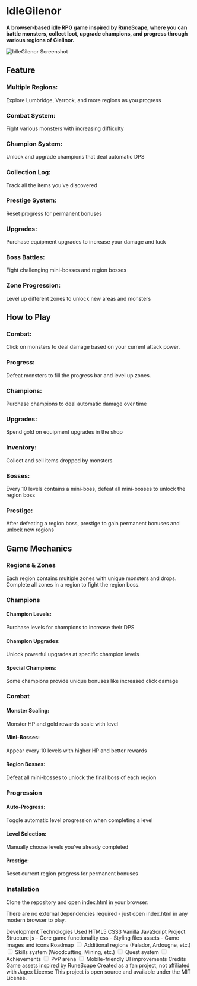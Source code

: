 # IdleGilenor
**A browser-based idle RPG game inspired by RuneScape, where you can battle monsters, collect loot, upgrade champions, and progress through various regions of Gielinor.**

<img alt="IdleGilenor Screenshot" src="https://placeholder-for-game-screenshot.png/">

## Feature

### Multiple Regions: 
Explore Lumbridge, Varrock, and more regions as you progress

### Combat System: 
Fight various monsters with increasing difficulty

### Champion System: 
Unlock and upgrade champions that deal automatic DPS

### Collection Log: 
Track all the items you've discovered

### Prestige System: 
Reset progress for permanent bonuses
### Upgrades: 
Purchase equipment upgrades to increase your damage and luck
### Boss Battles: 
Fight challenging mini-bosses and region bosses
### Zone Progression: 
Level up different zones to unlock new areas and monsters
## How to Play
### Combat: 
Click on monsters to deal damage based on your current attack power.
### Progress: 
Defeat monsters to fill the progress bar and level up zones.
### Champions: 
Purchase champions to deal automatic damage over time
### Upgrades: 
Spend gold on equipment upgrades in the shop
### Inventory: 
Collect and sell items dropped by monsters
### Bosses: 
Every 10 levels contains a mini-boss, defeat all mini-bosses to unlock the region boss
### Prestige: 
After defeating a region boss, prestige to gain permanent bonuses and unlock new regions
## Game Mechanics
### Regions & Zones
Each region contains multiple zones with unique monsters and drops. Complete all zones in a region to fight the region boss.

### Champions
#### Champion Levels: 
Purchase levels for champions to increase their DPS
#### Champion Upgrades: 
Unlock powerful upgrades at specific champion levels
#### Special Champions: 
Some champions provide unique bonuses like increased click damage 
### Combat
#### Monster Scaling: 
Monster HP and gold rewards scale with level
#### Mini-Bosses: 
Appear every 10 levels with higher HP and better rewards
#### Region Bosses: 
Defeat all mini-bosses to unlock the final boss of each region
### Progression
#### Auto-Progress: 
Toggle automatic level progression when completing a level
#### Level Selection: 
Manually choose levels you've already completed
#### Prestige: 
Reset current region progress for permanent bonuses
### Installation
Clone the repository and open index.html in your browser:

There are no external dependencies required - just open index.html in any modern browser to play.

Development
Technologies Used
HTML5
CSS3
Vanilla JavaScript
Project Structure
js - Core game functionality
css - Styling files
assets - Game images and icons
Roadmap
<input disabled="" type="checkbox"> Additional regions (Falador, Ardougne, etc.)
<input disabled="" type="checkbox"> Skills system (Woodcutting, Mining, etc.)
<input disabled="" type="checkbox"> Quest system
<input disabled="" type="checkbox"> Achievements
<input disabled="" type="checkbox"> PvP arena
<input disabled="" type="checkbox"> Mobile-friendly UI improvements
Credits
Game assets inspired by RuneScape
Created as a fan project, not affiliated with Jagex
License
This project is open source and available under the MIT License.